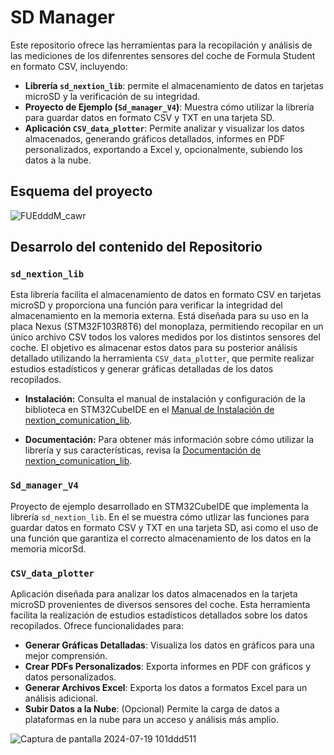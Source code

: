 # SD Manager

Este repositorio ofrece las herramientas para la recopilación y análisis de las mediciones de los difenrentes sensores del coche de Formula Student en formato CSV, incluyendo:

- **Librería `sd_nextion_lib`**: permite el almacenamiento de datos en tarjetas microSD y la verificación de su integridad.
- **Proyecto de Ejemplo (`Sd_manager_V4`)**: Muestra cómo utilizar la librería para guardar datos en formato CSV y TXT en una tarjeta SD.
- **Aplicación `CSV_data_plotter`**: Permite analizar y visualizar los datos almacenados, generando gráficos detallados, informes en PDF personalizados, exportando a Excel y, opcionalmente, subiendo los datos a la nube.

## Esquema del proyecto

![FUEdddM_cawr](https://github.com/user-attachments/assets/f10d98f6-897c-469b-9498-7722667f4c01)

## Desarrolo del contenido del Repositorio

### `sd_nextion_lib`
Esta librería facilita el almacenamiento de datos en formato CSV en tarjetas microSD y proporciona una función para verificar la integridad del almacenamiento en la memoria externa. Está diseñada para su uso en la placa Nexus (STM32F103R8T6) del monoplaza, permitiendo recopilar en un único archivo CSV todos los valores medidos por los distintos sensores del coche. El objetivo es almacenar estos datos para su posterior análisis detallado utilizando la herramienta `CSV_data_plotter`, que permite realizar estudios estadísticos y generar gráficas detalladas de los datos recopilados.


- **Instalación:**
  Consulta el manual de instalación y configuración de la biblioteca en STM32CubeIDE en el [Manual de Instalación de nextion_comunication_lib](sd_nextion_lib/doc/Manual_de_instalación_y_configuración_sd_nextion_lib.pdf).

- **Documentación:**
  Para obtener más información sobre cómo utilizar la librería y sus características, revisa la [Documentación de nextion_comunication_lib](./sd_nextion_lib/doc/Documentación%20sd_nextion_lib.pdf).

### `Sd_manager_V4`
Proyecto de ejemplo desarrollado en STM32CubeIDE que implementa la librería `sd_nextion_lib`. En el se muestra cómo utlizar las funciones para guardar datos en formato CSV y TXT en una tarjeta SD, asi como el uso de una función que garantiza el correcto almacenamiento de los datos en la memoria micorSd.

### `CSV_data_plotter`
Aplicación diseñada para analizar los datos almacenados en la tarjeta microSD provenientes de diversos sensores del coche. Esta herramienta facilita la realización de estudios estadísticos detallados sobre los datos recopilados. Ofrece funcionalidades para:

- **Generar Gráficas Detalladas**: Visualiza los datos en gráficos para una mejor comprensión.
- **Crear PDFs Personalizados**: Exporta informes en PDF con gráficos y datos personalizados.
- **Generar Archivos Excel**: Exporta los datos a formatos Excel para un análisis adicional.
- **Subir Datos a la Nube**: (Opcional) Permite la carga de datos a plataformas en la nube para un acceso y análisis más amplio.

![Captura de pantalla 2024-07-19 101ddd511](https://github.com/user-attachments/assets/acea53e0-7292-4773-b677-39b1eff41f2e)

